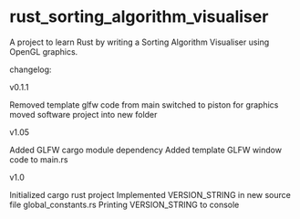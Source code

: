 # rust_sorting_algorithm_visualiser
A project to learn Rust by writing a Sorting Algorithm Visualiser using OpenGL graphics.

changelog:

v0.1.1

Removed template glfw code from main
switched to piston for graphics
moved software project into new folder


v1.05

Added GLFW cargo module dependency
Added template GLFW window code to main.rs

v1.0 

Initialized cargo rust project
Implemented VERSION_STRING in new source file global_constants.rs
Printing VERSION_STRING to console